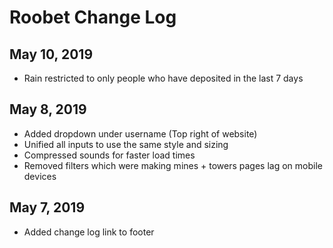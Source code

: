 # Roobet Change Log

## May 10, 2019
* Rain restricted to only people who have deposited in the last 7 days

## May 8, 2019
* Added dropdown under username (Top right of website)
* Unified all inputs to use the same style and sizing
* Compressed sounds for faster load times
* Removed filters which were making mines + towers pages lag on mobile devices

## May 7, 2019
* Added change log link to footer

